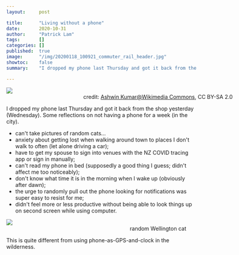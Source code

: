 ```yaml
---
layout:     post

title:      "Living without a phone"
date:       2020-10-31
author:     "Patrick Lam"
tags:       []
categories: []
published:  true
image:      "/img/20200118_100921_commuter_rail_header.jpg"
showtoc:    false
summary:    "I dropped my phone last Thursday and got it back from the shop yesterday (Wednesday). Some reflections on not having a phone for a week (in the city)."

---
```


<div style="margin:auto; width:800px">
<img src="/img/20201029-no-phone/800px-Samsung_Galaxy_S2_shattered_screen.jpg">
<figcaption style="text-align:center">credit: <a href="https://commons.wikimedia.org/wiki/File:Samsung_Galaxy_S2_shattered_screen.jpg">Ashwin Kumar@Wikimedia Commons</a>, CC BY-SA 2.0</figcaption>
</div>

I dropped my phone last Thursday and got it back from the shop yesterday (Wednesday). Some reflections on not having a phone for a week (in the city).

* can't take pictures of random cats...
* anxiety about getting lost when walking around town to places I don't walk to often (let alone driving a car);
* have to get my spouse to sign into venues with the NZ COVID tracing app or sign in manually;
* can't read my phone in bed (supposedly a good thing I guess; didn't affect me too noticeably);
* don't know what time it is in the morning when I wake up (obviously after dawn);
* the urge to randomly pull out the phone looking for notifications was super easy to resist for me;
* didn't feel more or less productive without being able to look things up on second screen while using computer.

<div style="margin:auto; width:800px">
<img src="/img/20201029-no-phone/cat.jpg">
<figcaption style="text-align:center">random Wellington cat</figcaption>
</div>


This is quite different from using phone-as-GPS-and-clock in the wilderness.